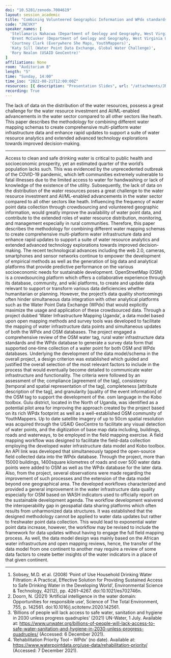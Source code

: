 ```yaml
---
doi: "10.5281/zenodo.7004619"
layout: session_academic
title: "Combining Volunteered Geographic Information and WPdx standards to Improve Mapping of Rural Water Infrastructure in Uganda."
code: "JNCVKY"
speaker_names: [
  'Stellamaris Nakacwa (Department of Geology and Geography, West Virginia University)',
  'Brent McCusker (Department of Geology and Geography, West Virginia University)',
  'Courtney Clark (Everywhere She Maps, YouthMappers)',
  'Katy Sill (Water Point Data Exchange, Global Water Challenge)',
  'Rory Nealon (USAID GeoCentre)'
]
affiliations: None
room: "Auditorium B"
length: "5"
time: "Sunday, 14:00"
time_iso: "2022-08-21T12:00:00Z"
resources: [{ description: "Presentation Slides", url: "/attachments/JNCVKY_SOTM_2022_Stellamaris_S8xbiW2.pdf" }]
recording: True
---
```


The lack of data on the distribution of the water resources, possess a great challenge for the water resource investment and AI/ML-enabled advancements in the water sector compared to all other sectors like heath. This paper describes the methodology for combining different water mapping schemas to create comprehensive multi-platform water infrastructure data and enhance rapid updates to support a suite of water resource analytics and extended advanced technology explorations towards improved decision-making.

<hr>

Access to clean and safe drinking water is critical to public health and socioeconomic prosperity, yet an estimated quarter of the world’s population lacks such. This was evidenced by the unprecedented outbreak of the COVID-19 pandemic, which left communities extremely vulnerable to fatal illnesses due to the limited access to water for handwashing or lack of knowledge of the existence of the utility. Subsequently, the lack of data on the distribution of the water resources poses a great challenge to the water resource investment and AI/ML-enabled advancements in the water sector compared to all other sectors like heath. Influencing the frequency of water point data collection through crowdsourcing and volunteered geographic information, would greatly improve the availability of water point data, and contribute to the extended roles of water resource distribution, monitoring, and management especially in rural communities.  Therefore, this paper describes the methodology for combining different water mapping schemas to create comprehensive multi-platform water infrastructure data and enhance rapid updates to support a suite of water resource analytics and extended advanced technology explorations towards improved decision-making. 
The recent technological advances including the web 2.0, cameras, smartphones and sensor networks continue to empower the development of empirical methods as well as the generation of big data and analytical platforms that provide predictive performance on the various socioeconomic needs for sustainable development. OpenStreetMap (OSM) is a crowdsourcing platform which offers a collaborative experience through its database, community, and wiki platforms, to create and update data relevant to support or transform various data deficiencies whether humanitarian or planning. However, the project’s data quality shortcomings often hinder simultaneous data integration with other analytical platforms such as the Water Point Data Exchange (WPdx) that would explicitly maximize the usage and application of these crowdsourced data. Through a project dubbed ‘Water Infrastructure Mapping Uganda’, a data model based upon open mapping methods and survey tools was developed to facilitate the mapping of water infrastructure data points and simultaneous updates of both the WPdx and OSM databases. 
The project engaged a comprehensive review of the OSM water tag, rural water infrastructure data standards and the WPdx database to generate a survey data form that supported one-time collection of a water point for both OSM and WPdx databases. Underlying the development of the data model/schema in the overall project, a design criterion was established which guided and justified the overall selection of the most relevant factors to include in the process that would eventually become detailed to communicate water infrastructure and functionality. The criteria were followed by an assessment of the; compliance [agreement of the tag], consistency [temporal and spatial representation of the tag], completeness [attribute description of the tag], and granularity [quality of the event information] of the OSM tag to support the development of the. osm language in the Kobo toolbox.
Gulu district, located in the North of Uganda, was identified as a potential pilot area for improving the approach created by the project based on its rich WPdx footprint as well as a well-established OSM community of YouthMappers. Up to date satellite imagery of up to 50cm spatial resolution was acquired through the USAID GeoCentre to facilitate any visual detection of water points, and the digitization of base map data including, buildings, roads and waterways, to be employed in the field mapping exercise. A field mapping workflow was designed to facilitate the field-data collection employing the developed water infrastructure data model and Kobo toolbox. An API link was developed that simultaneously tapped the open-source field collected data into the WPdx database. 
Through the project, more than 15000 buildings, 1400square kilometres of roads and over 500 water data points were added to OSM as well as the WPdx database for the later data. Also, from the project, several observations were made regarding the improvement of such processes and the extension of the data model beyond one geographical area. The developed workflows characterized and provided a general improvement in the water infrastructure data quality especially for OSM   based on WASH indicators used to officially report on the sustainable development agenda. The workflow development waivered the interoperability gap in geospatial data sharing platforms which often results from unharmonized data structures. It was established that the designed methodology cannot be applied to water data updates but rather to freshwater point data collection. This would lead to exponential water point data increase, however, the workflow may be revised to include the framework for data updates without having to engage the full field mapping process. As well, the data model design was mainly based on the African water infrastructure and open mapping reviews, hence, the transfer of the data model from one continent to another may require a review of some data factors to create better insights of the water indicators in a place of that given continent.

<hr>

1. Sobsey, M.D. et al. (2008) ‘Point of Use Household Drinking Water Filtration: A Practical, Effective Solution for Providing Sustained Access to Safe Drinking Water in the Developing World’, Environmental Science &amp; Technology, 42(12), pp. 4261–4267. doi:10.1021/es702746n.
2. Doorn, N. (2021) ‘Artificial intelligence in the water domain: Opportunities for responsible use’, Science of The Total Environment, 755, p. 142561. doi:10.1016/j.scitotenv.2020.142561.
3. ‘Billions of people will lack access to safe water, sanitation and hygiene in 2030 unless progress quadruples’ (2021) UN-Water, 1 July. Available at: https://www.unwater.org/billions-of-people-will-lack-access-to-safe-water-sanitation-and-hygiene-in-2030-unless-progress-quadruples/  (Accessed: 6 December 2021).
4. ‘Rehabilitation Priority Tool – WPdx’ (no date). Available at: https://www.waterpointdata.org/use-data/rehabilitation-priority/ (Accessed: 7 December 2021).

